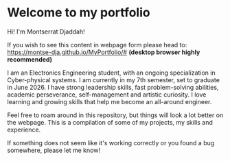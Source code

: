 # Welcome to my portfolio
Hi! I'm Montserrat Djaddah!

If you wish to see this content in webpage form please head to: https://montse-dja.github.io/MyPortfolio/# **(desktop browser highly recommended)**

I am an Electronics Engineering student, with an ongoing specialization in Cyber-physical systems. I am currently in my 7th semester, set to graduate in June 2026. I have strong leadership skills, fast problem-solving abilities, academic perseverance, self-management and artistic curiosity. I love learning and growing skills that help me become an all-around engineer.

Feel free to roam around in this repository, but things will look a lot better on the webpage. This is a compilation of some of my projects, my skills and experience. 

If something does not seem like it's working correctly or you found a bug somewhere, please let me know!
